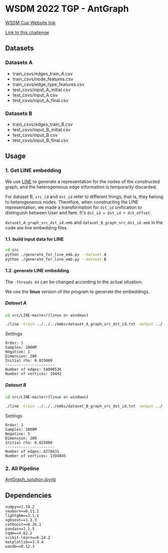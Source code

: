 # WSDM 2022 TGP - AntGraph

[WSDM Cup Website link](https://www.wsdm-conference.org/2022/call-for-wsdm-cup-proposals/)

[Link to this challenge](https://www.dgl.ai/WSDM2022-Challenge/)



## Datasets

### Datasets A
- train_csvs/edges_train_A.csv
- train_csvs/node_features.csv
- train_csvs/edge_type_features.csv
- test_csvs/input_A_initial.csv
- test_csvs/input_A.csv
- test_csvs/input_A_final.csv

### Datasets B
- train_csvs/edges_train_B.csv
- test_csvs/input_B_initial.csv
- test_csvs/input_B.csv
- test_csvs/input_B_final.csv



## Usage

### 1. Get LINE embedding

We use [LINE](https://github.com/tangjianpku/LINE) to generate a representation for the nodes of the constructed graph, and the heterogeneous edge information is temporarily discarded.

For dataset B, `src_id` and `dst_id` refer to different things, that is, they belong to heterogeneous nodes. Therefore, when constructing the LINE representation, we made a transformation for `dst_id` unification to distinguish between User and Item. It's `dst_id = dst_id + dst_offset`.

`dataset_A_graph_src_dst_id.emb` and `dataset_B_graph_src_dst_id.emb` in the code are line embedding files.



#### 1.1. build input data for LINE

```bash
cd src
python ./generate_for_line_emb.py --dataset A
python ./generate_for_line_emb.py --dataset B
```



#### 1.2. generate LINE embedding

The `-threads 64` can be changed according to the actual situation.

We use the **linux** version of the program to generate the embeddings.

##### Dataset A

```bash
cd src/LINE-master/(linux or windows)

./line -train ../../../embs/dataset_A_graph_src_dst_id.txt -output ../../../embs/dataset_A_graph_src_dst_id.emb -size 200 -order 1 -negative 1 -samples 1000 -threads 64
```

Settings

```
Order: 1
Samples: 1000M
Negative: 1
Dimension: 200
Initial rho: 0.025000
----------------------
Number of edges: 54090536
Number of vertices: 19442
```



##### Dataset B

```bash
cd src/LINE-master/(linux or windows)

./line -train ../../../embs/dataset_B_graph_src_dst_id.txt -output ../../../embs/dataset_B_graph_src_dst_id.emb -size 200 -order 1 -negative 5 -samples 1000 -threads 64
```

Settings

```
Order: 1
Samples: 1000M
Negative: 5
Dimension: 200
Initial rho: 0.025000
----------------------
Number of edges: 8278431
Number of vertices: 1304045
```



### 2. All Pipeline

[AntGraph_solution.ipynb](./src/AntGraph_solution.ipynb)



## Dependencies

```
numpy==1.19.2
seaborn==0.11.2
lightgbm==3.1.1
xgboost==1.3.3
catboost==0.26.1
pandas==1.1.5
tqdm==4.62.2
scikit-learn==0.24.2
matplotlib==3.3.4
wandb==0.12.3
```
